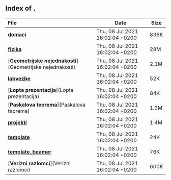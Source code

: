 ## Index of .

File | Date | Size
:--- | --- | ---
[**domaci**](domaci) | Thu, 08 Jul 2021 16:02:04 +0200 | 836K
[**fizika**](fizika) | Thu, 08 Jul 2021 16:02:04 +0200 | 28M
[**Geometrijske nejednakosti**](Geometrijske nejednakosti) | Thu, 08 Jul 2021 16:02:04 +0200 | 2.1M
[**labvezbe**](labvezbe) | Thu, 08 Jul 2021 16:02:04 +0200 | 52K
[**Lopta prezentacija**](Lopta prezentacija) | Thu, 08 Jul 2021 16:02:04 +0200 | 84K
[**Paskalova teorema**](Paskalova teorema) | Thu, 08 Jul 2021 16:02:04 +0200 | 1.3M
[**projekti**](projekti) | Thu, 08 Jul 2021 16:02:04 +0200 | 1.4M
[**template**](template) | Thu, 08 Jul 2021 16:02:04 +0200 | 24K
[**template_beamer**](template_beamer) | Thu, 08 Jul 2021 16:02:04 +0200 | 76K
[**Verizni razlomci**](Verizni razlomci) | Thu, 08 Jul 2021 16:02:04 +0200 | 600K
